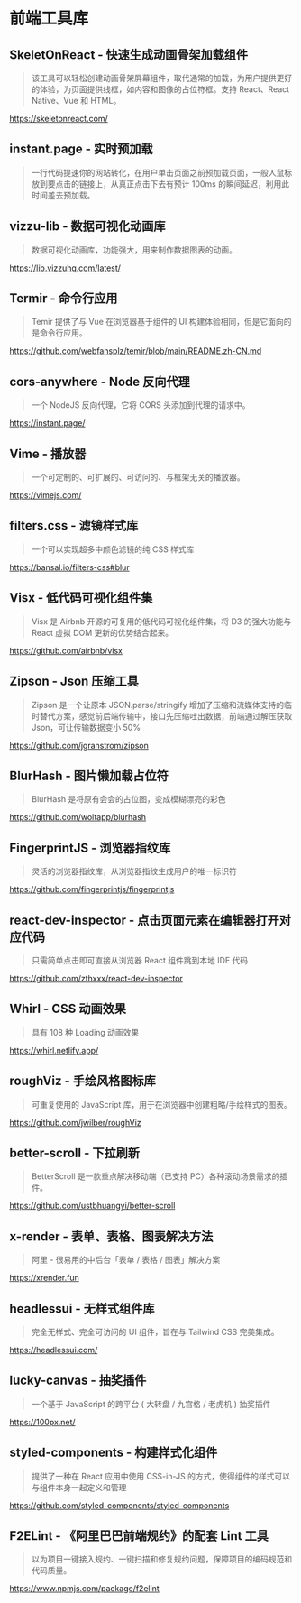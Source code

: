 # 前端工具库

## SkeletOnReact - 快速生成动画骨架加载组件

> 该工具可以轻松创建动画骨架屏幕组件，取代通常的加载，为用户提供更好的体验，为页面提供线框，如内容和图像的占位符框。支持 React、React Native、Vue 和 HTML。

https://skeletonreact.com/

## instant.page - 实时预加载

> 一行代码提速你的网站转化，在用户单击页面之前预加载页面，一般人鼠标放到要点击的链接上，从真正点击下去有预计 100ms 的瞬间延迟，利用此时间差去预加载。

## vizzu-lib - 数据可视化动画库

> 数据可视化动画库，功能强大，用来制作数据图表的动画。

https://lib.vizzuhq.com/latest/

## Termir - 命令行应用

> Temir 提供了与 Vue 在浏览器基于组件的 UI 构建体验相同，但是它面向的是命令行应用。

https://github.com/webfansplz/temir/blob/main/README.zh-CN.md

## cors-anywhere - Node 反向代理

> 一个 NodeJS 反向代理，它将 CORS 头添加到代理的请求中。

https://instant.page/

## Vime - 播放器

> 一个可定制的、可扩展的、可访问的、与框架无关的播放器。

https://vimejs.com/

## filters.css - 滤镜样式库

> 一个可以实现超多中颜色滤镜的纯 CSS 样式库

https://bansal.io/filters-css#blur

## Visx - 低代码可视化组件集

> Visx 是 Airbnb 开源的可复用的低代码可视化组件集，将 D3 的强大功能与 React 虚拟 DOM 更新的优势结合起来。

https://github.com/airbnb/visx

## Zipson - Json 压缩工具

> Zipson 是一个让原本 JSON.parse/stringify 增加了压缩和流媒体支持的临时替代方案，感觉前后端传输中，接口先压缩吐出数据，前端通过解压获取 Json，可让传输数据变小 50%

https://github.com/jgranstrom/zipson

## BlurHash - 图片懒加载占位符

> BlurHash 是将原有会会的占位图，变成模糊漂亮的彩色

https://github.com/woltapp/blurhash

## FingerprintJS - 浏览器指纹库

> 灵活的浏览器指纹库，从浏览器指纹生成用户的唯一标识符

https://github.com/fingerprintjs/fingerprintjs

## react-dev-inspector - 点击页面元素在编辑器打开对应代码

> 只需简单点击即可直接从浏览器 React 组件跳到本地 IDE 代码

https://github.com/zthxxx/react-dev-inspector

## Whirl - CSS 动画效果

> 具有 108 种 Loading 动画效果

https://whirl.netlify.app/

## roughViz - 手绘风格图标库

> 可重复使用的 JavaScript 库，用于在浏览器中创建粗略/手绘样式的图表。

https://github.com/jwilber/roughViz

## better-scroll - 下拉刷新

> BetterScroll 是一款重点解决移动端（已支持 PC）各种滚动场景需求的插件。

https://github.com/ustbhuangyi/better-scroll

## x-render - 表单、表格、图表解决方法

> 阿里 - 很易用的中后台「表单 / 表格 / 图表」解决方案

https://xrender.fun

## headlessui - 无样式组件库

> 完全无样式、完全可访问的 UI 组件，旨在与 Tailwind CSS 完美集成。

https://headlessui.com/

## lucky-canvas - 抽奖插件

> 一个基于 JavaScript 的跨平台 ( 大转盘 / 九宫格 / 老虎机 ) 抽奖插件

https://100px.net/

## styled-components - 构建样式化组件

> 提供了一种在 React 应用中使用 CSS-in-JS 的方式，使得组件的样式可以与组件本身一起定义和管理

https://github.com/styled-components/styled-components

## F2ELint - 《阿里巴巴前端规约》的配套 Lint 工具

> 以为项目一键接入规约、一键扫描和修复规约问题，保障项目的编码规范和代码质量。

https://www.npmjs.com/package/f2elint
